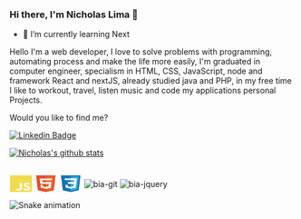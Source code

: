 ### Hi there, I'm Nicholas Lima 👋


- 🌱 I’m currently learning Next


Hello I'm a web developer, I love to solve problems with programming, automating process and make the life more easily, I'm graduated in computer engineer, specialism in HTML, CSS, JavaScript, node and framework React and nextJS, already studied java and PHP, in my free time I like to workout, travel, listen music and code my applications personal Projects.


Would you like to find me?

[![Linkedin Badge](https://img.shields.io/badge/-LinkedIn-blue?style=flat-square&logo=Linkedin&logoColor=white&link=https://www.linkedin.com/in/nicholas-lima-a360311bb/)](https://www.linkedin.com/in/nicholas-lima-a360311bb/)



[![Nicholas's github stats](https://github-readme-stats.vercel.app/api?username=nicholaslima&count_private=true)](https://github.com/nicholaslima)

  
<div style="display: inline_block"><br>
  <img align="center" alt="bia-Js" height="30" width="40" src="https://raw.githubusercontent.com/devicons/devicon/master/icons/javascript/javascript-plain.svg">
  <img align="center" alt="bia-HTML" height="30" width="40" src="https://raw.githubusercontent.com/devicons/devicon/master/icons/html5/html5-original.svg">
  <img align="center" alt="bia-CSS" height="30" width="40" src="https://raw.githubusercontent.com/devicons/devicon/master/icons/css3/css3-original.svg">
  <img align="center" alt="bia-git" height="30" width="40" src="https://cdn.jsdelivr.net/gh/devicons/devicon/icons/git/git-original.svg" />
  <img align="center" alt="bia-jquery" height="30" width="40" src="https://cdn.jsdelivr.net/gh/devicons/devicon/icons/jquery/jquery-original.svg" />
</div>

![Snake animation](https://github.com/engenny/engenny/blob/output/github-contribution-grid-snake.svg)

